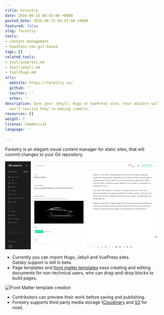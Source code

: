 ```yaml
---
title: Forestry
date: 2016-06-15 04:43:00 +0000
posted_date: 2016-06-15 04:43:00 +0000
featured: false
slug: forestry
tools:
- content-management
- headless-cms-git-based
tags: []
related_tools:
- tool/vuepress.md
- tool/jekyll.md
- tool/hugo.md
urls:
  website: https://forestry.io/
  github: ''
  twitter: ''
  other: ''
description: Sync your Jekyll, Hugo or VuePress site. Your editors will love it and
  won’t realize they’re making commits.
resources: []
weight: 7
license: Commercial
language: ''

---
```

Forestry is an elegant visual content manager for static sites, that will commit changes to your Git repository.

![](/uploads/forestry-cms.png)

* Currently you can import Hugo, Jekyll and VuePress sites.   
  Gatsby support is still in beta.
* Page templates and [front matter templates](https://forestry.io/docs/settings/front-matter-templates/) ease creating and editing documents for non-technical users, who can drag-and-drop blocks to build pages.

![Front Matter template creation](https://res.cloudinary.com/forestry-demo/image/fetch/c_limit,dpr_auto,f_auto,q_80,w_674/https://forestry.io/uploads/2018/01/35.png "Front Matter template creation in Forestry")

* Contributors can preview their work before saving and publishing.
* Forestry supports third party media storage ([Cloudinary](https://forestry.io/docs/media/cloudinary/) and [S3](https://forestry.io/docs/media/s3/) for now).